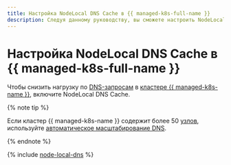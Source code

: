 ```yaml
---
title: Настройка NodeLocal DNS Cache в {{ managed-k8s-full-name }}
description: Следуя данному руководству, вы сможете настроить NodeLocal DNS Cache в {{ managed-k8s-name }}.
---
```


# Настройка NodeLocal DNS Cache в {{ managed-k8s-full-name }}

Чтобы снизить нагрузку по [DNS-запросам](../../glossary/dns.md) в [кластере {{ managed-k8s-name }}](../../managed-kubernetes/concepts/index.md#kubernetes-cluster), включите NodeLocal DNS Cache.

{% note tip %}

Если кластер {{ managed-k8s-name }} содержит более 50 [узлов](../../managed-kubernetes/concepts/index.md#node-group), используйте [автоматическое масштабирование DNS](dns-autoscaler.md).

{% endnote %}

{% include [node-local-dns](../../_tutorials/k8s/node-local-dns.md) %}